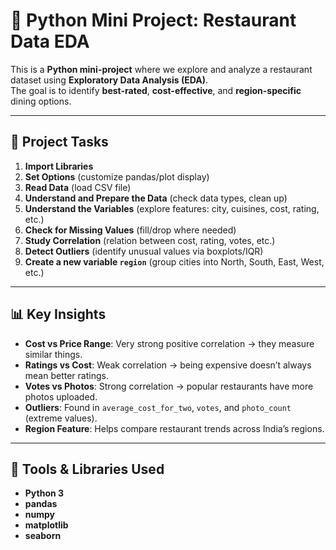 # 🍴 Python Mini Project: Restaurant Data EDA

This is a **Python mini-project** where we explore and analyze a restaurant dataset using **Exploratory Data Analysis (EDA)**.  
The goal is to identify **best-rated**, **cost-effective**, and **region-specific** dining options.

---

## 📌 Project Tasks
1. **Import Libraries**  
2. **Set Options** (customize pandas/plot display)  
3. **Read Data** (load CSV file)  
4. **Understand and Prepare the Data** (check data types, clean up)  
5. **Understand the Variables** (explore features: city, cuisines, cost, rating, etc.)  
6. **Check for Missing Values** (fill/drop where needed)  
7. **Study Correlation** (relation between cost, rating, votes, etc.)  
8. **Detect Outliers** (identify unusual values via boxplots/IQR)  
9. **Create a new variable `region`** (group cities into North, South, East, West, etc.)  

---

## 📊 Key Insights
- **Cost vs Price Range**: Very strong positive correlation → they measure similar things.  
- **Ratings vs Cost**: Weak correlation → being expensive doesn’t always mean better ratings.  
- **Votes vs Photos**: Strong correlation → popular restaurants have more photos uploaded.  
- **Outliers**: Found in `average_cost_for_two`, `votes`, and `photo_count` (extreme values).  
- **Region Feature**: Helps compare restaurant trends across India’s regions.    

---

## 🚀 Tools & Libraries Used
- **Python 3**  
- **pandas**  
- **numpy**  
- **matplotlib**  
- **seaborn**
  


